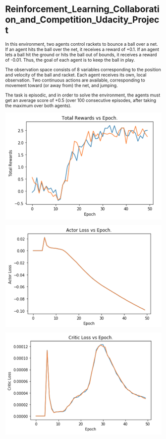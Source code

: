 # Reinforcement_Learning_Collaboration_and_Competition_Udacity_Project

In this environment, two agents control rackets to bounce a ball over a net. If an agent hits the ball over the net, it receives a reward of +0.1. If an agent lets a ball hit the ground or hits the ball out of bounds, it receives a reward of -0.01. Thus, the goal of each agent is to keep the ball in play.

The observation space consists of 8 variables corresponding to the position and velocity of the ball and racket. Each agent receives its own, local observation. Two continuous actions are available, corresponding to movement toward (or away from) the net, and jumping.

The task is episodic, and in order to solve the environment, the agents must get an average score of +0.5 (over 100 consecutive episodes, after taking the maximum over both agents). 


![Rewards Loss vs Epoch](https://github.com/nathan-standafer/Reinforcement_Learning_Collaboration_and_Competition_Udacity_Project/raw/master/images/rewardsvsepoch.png)

![Actor Loss vs Epoch](https://github.com/nathan-standafer/Reinforcement_Learning_Collaboration_and_Competition_Udacity_Project/raw/master/images/actorlossvsepoch.png)

![Critic Loss vs Epoch](https://github.com/nathan-standafer/Reinforcement_Learning_Collaboration_and_Competition_Udacity_Project/raw/master/images/criticlossvsepoch.png)

